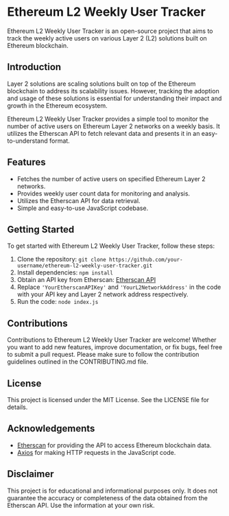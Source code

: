 # Ethereum L2 Weekly User Tracker

Ethereum L2 Weekly User Tracker is an open-source project that aims to track the weekly active users on various Layer 2 (L2) solutions built on Ethereum blockchain.

## Introduction

Layer 2 solutions are scaling solutions built on top of the Ethereum blockchain to address its scalability issues. However, tracking the adoption and usage of these solutions is essential for understanding their impact and growth in the Ethereum ecosystem.

Ethereum L2 Weekly User Tracker provides a simple tool to monitor the number of active users on Ethereum Layer 2 networks on a weekly basis. It utilizes the Etherscan API to fetch relevant data and presents it in an easy-to-understand format.

## Features

- Fetches the number of active users on specified Ethereum Layer 2 networks.
- Provides weekly user count data for monitoring and analysis.
- Utilizes the Etherscan API for data retrieval.
- Simple and easy-to-use JavaScript codebase.

## Getting Started

To get started with Ethereum L2 Weekly User Tracker, follow these steps:

1. Clone the repository: `git clone https://github.com/your-username/ethereum-l2-weekly-user-tracker.git`
2. Install dependencies: `npm install`
3. Obtain an API key from Etherscan: [Etherscan API](https://etherscan.io/apis)
4. Replace `'YourEtherscanAPIKey'` and `'YourL2NetworkAddress'` in the code with your API key and Layer 2 network address respectively.
5. Run the code: `node index.js`

## Contributions

Contributions to Ethereum L2 Weekly User Tracker are welcome! Whether you want to add new features, improve documentation, or fix bugs, feel free to submit a pull request. Please make sure to follow the contribution guidelines outlined in the CONTRIBUTING.md file.

## License

This project is licensed under the MIT License. See the LICENSE file for details.

## Acknowledgements

- [Etherscan](https://etherscan.io/) for providing the API to access Ethereum blockchain data.
- [Axios](https://axios-http.com/) for making HTTP requests in the JavaScript code.

## Disclaimer

This project is for educational and informational purposes only. It does not guarantee the accuracy or completeness of the data obtained from the Etherscan API. Use the information at your own risk.
